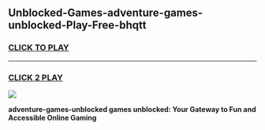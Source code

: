 
## Unblocked-Games-adventure-games-unblocked-Play-Free-bhqtt
<h3>
<a href="https://premium76.site?title=adventure-games-unblocked&ref=18A1">CLICK TO PLAY</a></h3>
<hr>

<h3>
<a href="https://premium76.site?title=adventure-games-unblocked&ref=18A1">CLICK 2 PLAY</a>
  
</h3>

<a href="https://premium76.site?title=adventure-games-unblocked&ref=18A1"><img src="https://clearcache.store/games.png"></a>


**adventure-games-unblocked games unblocked: Your Gateway to Fun and Accessible Online Gaming**
